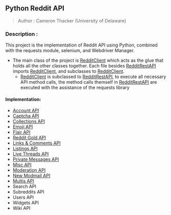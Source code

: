 ## Python Reddit API
> Author : Cameron Thacker (University of Delaware)

### Description :

This project is the implementation of Reddit API using Python, combined with the requests module, selenium, and Webdriver Manager.
- The main class of the project is [RedditClient](https://github.com/cthacker-udel/Python-Reddit-API/blob/master/RedditClient.py) which acts as the glue that holds all the other classes together. Each file besides [RedditRestAPI](https://github.com/cthacker-udel/Python-Reddit-API/blob/master/RedditRestAPI.py) imports [RedditClient](https://github.com/cthacker-udel/Python-Reddit-API/blob/master/RedditClient.py), and subclasses to [RedditClient](https://github.com/cthacker-udel/Python-Reddit-API/blob/master/RedditClient.py).
  - [RedditClient](https://github.com/cthacker-udel/Python-Reddit-API/blob/master/RedditClient.py) is subclassed to [RedditRestAPI](https://github.com/cthacker-udel/Python-Reddit-API/blob/master/RedditRestAPI.py), to execute all necessary API method calls, the method calls themself in [RedditRestAPI](https://github.com/cthacker-udel/Python-Reddit-API/blob/master/RedditRestAPI.py) are executed with the assistance of the requests library


#### Implementation:

- [Account API](https://www.reddit.com/dev/api#section_account)
- [Captcha API](https://www.reddit.com/dev/api#section_captcha)
- [Collections API](https://www.reddit.com/dev/api#section_collections)
- [Emoji API](https://www.reddit.com/dev/api#section_emoji)
- [Flair API](https://www.reddit.com/dev/api#section_flair)
- [Reddit Gold API](https://www.reddit.com/dev/api#section_gold)
- [Links & Comments API](https://www.reddit.com/dev/api#section_links_and_comments)
- [Listings API](https://www.reddit.com/dev/api#section_listings)
- [Live Threads API](https://www.reddit.com/dev/api#section_live)
- [Private Messages API](https://www.reddit.com/dev/api#section_messages)
- [Misc API](https://www.reddit.com/dev/api#section_misc)
- [Moderation API](https://www.reddit.com/dev/api#section_moderation)
- [New Modmail API](https://www.reddit.com/dev/api#section_modmail)
- [Multis API](https://www.reddit.com/dev/api#section_multis)
- Search API
- Subreddits API
- Users API
- Widgets API
- Wiki API
  
  
 
